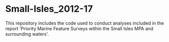# Small-Isles_2012-17
This repository includes the code used to conduct analyses included in the report 'Priority Marine Feature Surveys within the Small Isles MPA and surrounding waters'.
